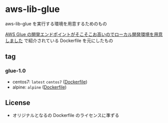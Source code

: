 # aws-lib-glue

aws-lib-glue を実行する環境を用意するためのもの

[AWS Glue の開発エンドポイントがそこそこお高いのでローカル開発環境を用意しました](https://future-architect.github.io/articles/20191101/) で紹介されている Dockerfile を元にしたもの

## tag

### glue-1.0

- centos7: `latest` `centos7` ([Dockerfile](https://github.com/ywatase/docker-awsgluelibs/Dockerfile.centos7))
- alpine: `alpine` ([Dockerfile](https://github.com/ywatase/docker-awsgluelibs/Dockerfile.alpine))

## License

- オリジナルとなるの Dockerfile のライセンスに準ずる
